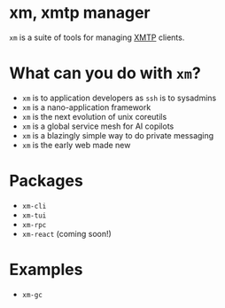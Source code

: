 # xm, xmtp manager

`xm` is a suite of tools for managing [XMTP](https://xmtp.org)
clients.

# What can you do with `xm`?

- `xm` is to application developers as `ssh` is to sysadmins
- `xm` is a nano-application framework
- `xm` is the next evolution of unix coreutils
- `xm` is a global service mesh for AI copilots
- `xm` is a blazingly simple way to do private messaging
- `xm` is the early web made new

# Packages

- `xm-cli`
- `xm-tui`
- `xm-rpc`
- `xm-react` (coming soon!)

# Examples

- `xm-gc`